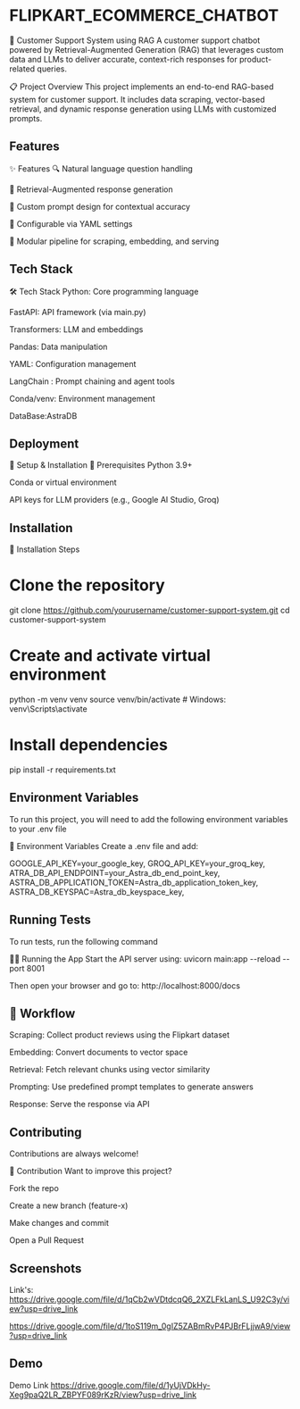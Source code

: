 
#  FLIPKART_ECOMMERCE_CHATBOT

🤖 Customer Support System using RAG
A customer support chatbot powered by Retrieval-Augmented Generation (RAG) that leverages custom data and LLMs to deliver accurate, context-rich responses for product-related queries.

📋 Project Overview
This project implements an end-to-end RAG-based system for customer support. It includes data scraping, vector-based retrieval, and dynamic response generation using LLMs with customized prompts.
## Features

✨ Features
🔍 Natural language question handling

🔗 Retrieval-Augmented response generation

🧠 Custom prompt design for contextual accuracy

🔧 Configurable via YAML settings

🧹 Modular pipeline for scraping, embedding, and serving

## Tech Stack

🛠️ Tech Stack
Python: Core programming language

FastAPI: API framework (via main.py)

Transformers: LLM and embeddings

Pandas: Data manipulation

YAML: Configuration management

LangChain : Prompt chaining and agent tools

Conda/venv: Environment management

DataBase:AstraDB


## Deployment


🚀 Setup & Installation
🔧 Prerequisites
Python 3.9+

Conda or virtual environment

API keys for LLM providers (e.g., Google AI Studio, Groq)


## Installation



🔨 Installation Steps
# Clone the repository
git clone https://github.com/yourusername/customer-support-system.git
cd customer-support-system

# Create and activate virtual environment
python -m venv venv
source venv/bin/activate   # Windows: venv\Scripts\activate

# Install dependencies
pip install -r requirements.txt
    
## Environment Variables

To run this project, you will need to add the following environment variables to your .env file

🔐 Environment Variables
Create a .env file and add:

GOOGLE_API_KEY=your_google_key,
GROQ_API_KEY=your_groq_key,
ATRA_DB_API_ENDPOINT=your_Astra_db_end_point_key,
ASTRA_DB_APPLICATION_TOKEN=Astra_db_application_token_key,
ASTRA_DB_KEYSPAC=Astra_db_keyspace_key,



## Running Tests

To run tests, run the following command

🏃‍♂️ Running the App
Start the API server using:
uvicorn main:app --reload --port 8001

Then open your browser and go to: http://localhost:8000/docs


## 🔄 Workflow
Scraping: Collect product reviews using the Flipkart dataset

Embedding: Convert documents to vector space

Retrieval: Fetch relevant chunks using vector similarity

Prompting: Use predefined prompt templates to generate answers

Response: Serve the response via API
## Contributing

Contributions are always welcome!

🤝 Contribution
Want to improve this project?

Fork the repo

Create a new branch (feature-x)

Make changes and commit

Open a Pull Request

## Screenshots
Link's:
https://drive.google.com/file/d/1qCb2wVDtdcqQ6_2XZLFkLanLS_U92C3y/view?usp=drive_link

https://drive.google.com/file/d/1toS119m_0gIZ5ZABmRvP4PJBrFLjjwA9/view?usp=drive_link
## Demo
Demo Link
https://drive.google.com/file/d/1yUjVDkHy-Xeg9paQ2LR_ZBPYF089rKzR/view?usp=drive_link
